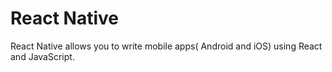 # React Native
React Native allows you to write mobile apps( Android and iOS) using React and JavaScript.
